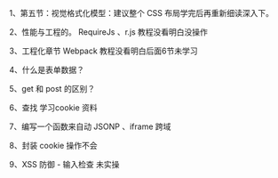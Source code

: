1、第五节：视觉格式化模型：建议整个 CSS 布局学完后再重新细读深入下。

2、性能与工程的。 RequireJs 、r.js 教程没看明白没操作

3、工程化章节 Webpack  教程没看明白后面6节未学习

4、什么是表单数据？

5、get 和 post 的区别？

6、查找 学习cookie 资料

7、编写一个函数来自动 JSONP 、iframe 跨域

8、封装 cookie 操作不会

9、XSS 防御 - 输入检查 未实操



